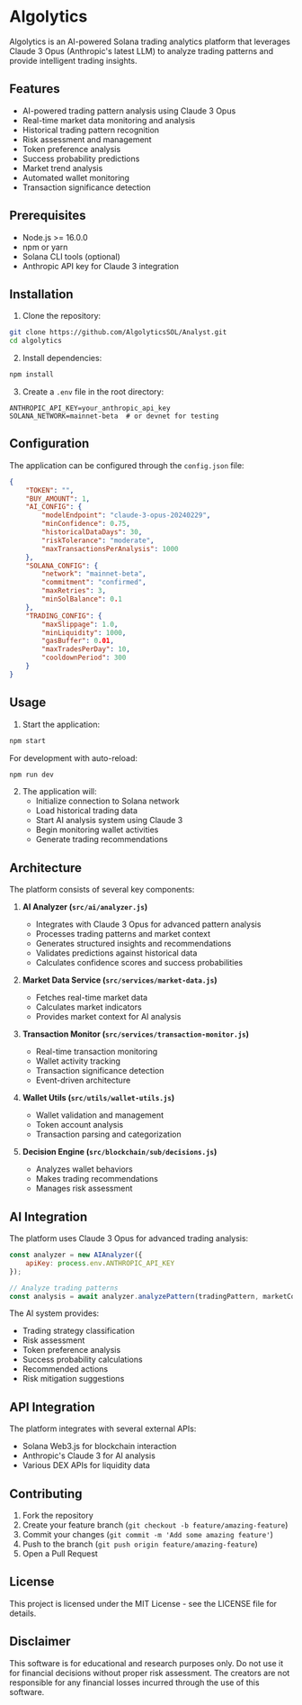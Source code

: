 # Algolytics

Algolytics is an AI-powered Solana trading analytics platform that leverages Claude 3 Opus (Anthropic's latest LLM) to analyze trading patterns and provide intelligent trading insights.

## Features

- AI-powered trading pattern analysis using Claude 3 Opus
- Real-time market data monitoring and analysis
- Historical trading pattern recognition
- Risk assessment and management
- Token preference analysis
- Success probability predictions
- Market trend analysis
- Automated wallet monitoring
- Transaction significance detection

## Prerequisites

- Node.js >= 16.0.0
- npm or yarn
- Solana CLI tools (optional)
- Anthropic API key for Claude 3 integration

## Installation

1. Clone the repository:
```bash
git clone https://github.com/AlgolyticsSOL/Analyst.git
cd algolytics
```

2. Install dependencies:
```bash
npm install
```

3. Create a `.env` file in the root directory:
```env
ANTHROPIC_API_KEY=your_anthropic_api_key
SOLANA_NETWORK=mainnet-beta  # or devnet for testing
```

## Configuration

The application can be configured through the `config.json` file:

```json
{
    "TOKEN": "",
    "BUY_AMOUNT": 1,
    "AI_CONFIG": {
        "modelEndpoint": "claude-3-opus-20240229",
        "minConfidence": 0.75,
        "historicalDataDays": 30,
        "riskTolerance": "moderate",
        "maxTransactionsPerAnalysis": 1000
    },
    "SOLANA_CONFIG": {
        "network": "mainnet-beta",
        "commitment": "confirmed",
        "maxRetries": 3,
        "minSolBalance": 0.1
    },
    "TRADING_CONFIG": {
        "maxSlippage": 1.0,
        "minLiquidity": 1000,
        "gasBuffer": 0.01,
        "maxTradesPerDay": 10,
        "cooldownPeriod": 300
    }
}
```

## Usage

1. Start the application:
```bash
npm start
```

For development with auto-reload:
```bash
npm run dev
```

2. The application will:
   - Initialize connection to Solana network
   - Load historical trading data
   - Start AI analysis system using Claude 3
   - Begin monitoring wallet activities
   - Generate trading recommendations

## Architecture

The platform consists of several key components:

1. **AI Analyzer (`src/ai/analyzer.js`)**
   - Integrates with Claude 3 Opus for advanced pattern analysis
   - Processes trading patterns and market context
   - Generates structured insights and recommendations
   - Validates predictions against historical data
   - Calculates confidence scores and success probabilities

2. **Market Data Service (`src/services/market-data.js`)**
   - Fetches real-time market data
   - Calculates market indicators
   - Provides market context for AI analysis

3. **Transaction Monitor (`src/services/transaction-monitor.js`)**
   - Real-time transaction monitoring
   - Wallet activity tracking
   - Transaction significance detection
   - Event-driven architecture

4. **Wallet Utils (`src/utils/wallet-utils.js`)**
   - Wallet validation and management
   - Token account analysis
   - Transaction parsing and categorization

5. **Decision Engine (`src/blockchain/sub/decisions.js`)**
   - Analyzes wallet behaviors
   - Makes trading recommendations
   - Manages risk assessment

## AI Integration

The platform uses Claude 3 Opus for advanced trading analysis:

```javascript
const analyzer = new AIAnalyzer({
    apiKey: process.env.ANTHROPIC_API_KEY
});

// Analyze trading patterns
const analysis = await analyzer.analyzePattern(tradingPattern, marketContext);
```

The AI system provides:
- Trading strategy classification
- Risk assessment
- Token preference analysis
- Success probability calculations
- Recommended actions
- Risk mitigation suggestions

## API Integration

The platform integrates with several external APIs:

- Solana Web3.js for blockchain interaction
- Anthropic's Claude 3 for AI analysis
- Various DEX APIs for liquidity data

## Contributing

1. Fork the repository
2. Create your feature branch (`git checkout -b feature/amazing-feature`)
3. Commit your changes (`git commit -m 'Add some amazing feature'`)
4. Push to the branch (`git push origin feature/amazing-feature`)
5. Open a Pull Request

## License

This project is licensed under the MIT License - see the LICENSE file for details.

## Disclaimer

This software is for educational and research purposes only. Do not use it for financial decisions without proper risk assessment. The creators are not responsible for any financial losses incurred through the use of this software. 
